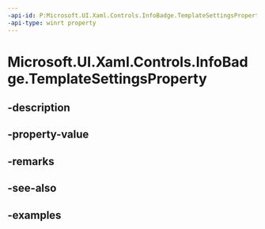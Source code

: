 ```yaml
---
-api-id: P:Microsoft.UI.Xaml.Controls.InfoBadge.TemplateSettingsProperty
-api-type: winrt property
---
```


# Microsoft.UI.Xaml.Controls.InfoBadge.TemplateSettingsProperty

<!--
public static Windows.UI.Xaml.DependencyProperty TemplateSettingsProperty { get; }
-->


## -description

## -property-value

## -remarks

## -see-also

## -examples


